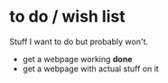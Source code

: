 # to do / wish list
Stuff I want to do but probably won't.

* get a webpage working **done**
* get a webpage with actual stuff on it

